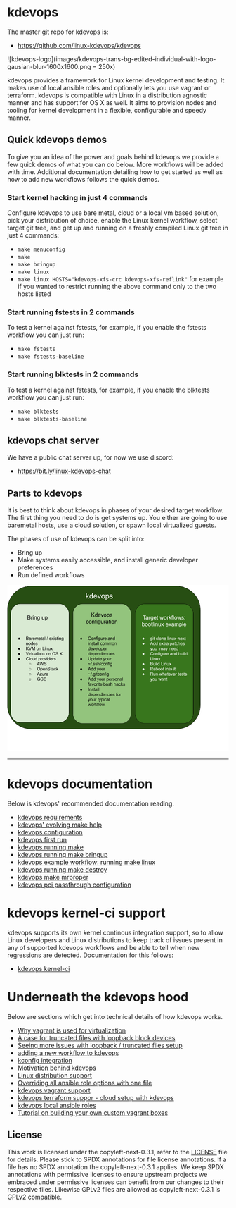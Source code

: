 # kdevops

The master git repo for kdevops is:

  * https://github.com/linux-kdevops/kdevops

![kdevops-logo](images/kdevops-trans-bg-edited-individual-with-logo-gausian-blur-1600x1600.png = 250x)

kdevops provides a framework for Linux kernel development and testing.
It makes use of local ansible roles and optionally lets you use
vagrant or terraform. kdevops is compatible with Linux in a distribution
agnostic manner and has support for OS X as well. It aims to provision nodes and
tooling for kernel development in a flexible, configurable and speedy manner.

## Quick kdevops demos

To give you an idea of the power and goals behind kdevops we provide a few
quick demos of what you can do below. More workflows will be added with time.
Additional documentation detailing how to get started as well as how to add new
workflows follows the quick demos.

### Start kernel hacking in just 4 commands

Configure kdevops to use bare metal, cloud or a local vm based solution, pick
your distribution of choice, enable the Linux kernel workflow, select target
git tree, and get up and running on a freshly compiled Linux git tree in just
4 commands:

  * `make menuconfig`
  * `make`
  * `make bringup`
  * `make linux`
  * `make linux HOSTS="kdevops-xfs-crc kdevops-xfs-reflink"` for example if you wanted to restrict running the above command only to the two hosts listed

### Start running fstests in 2 commands

To test a kernel against fstests, for example, if you enable the fstests
workflow you can just run:

  * `make fstests`
  * `make fstests-baseline`

### Start running blktests in 2 commands

To test a kernel against fstests, for example, if you enable the blktests
workflow you can just run:

  * `make blktests`
  * `make blktests-baseline`

## kdevops chat server

We have a public chat server up, for now we use discord:

  * https://bit.ly/linux-kdevops-chat

## Parts to kdevops 

It is best to think about kdevops in phases of your desired target workflow.
The first thing you need to do is get systems up. You either are going to
use baremetal hosts, use a cloud solution, or spawn local virtualized guests.

The phases of use of kdevops can be split into:

  * Bring up
  * Make systems easily accessible, and install generic developer preferences
  * Run defined workflows

![kdevops-diagram](images/kdevops-diagram.png)

---

# kdevops documentation

Below is kdevops' recommended documentation reading.

  * [kdevops requirements](docs/requirements.md)
  * [kdevops' evolving make help](docs/evolving-make-help.md)
  * [kdevops configuration](docs/kdevops-configuration.md)
  * [kdevops first run](docs/kdevops-first-run.md)
  * [kdevops running make](docs/running-make.md)
  * [kdevops running make bringup](docs/running-make-bringup.md)
  * [kdevops example workflow: running make linux](docs/kdevops-make-linux.md)
  * [kdevops running make destroy](docs/kdevops-make-destroy.md)
  * [kdevops make mrproper](docs/kdevops-restarting-from-scratch.md)
  * [kdevops pci passthrough configuration](docs/pci-passthrough.md)

# kdevops kernel-ci support

kdevops supports its own kernel continous integration support, so to allow
Linux developers and Linux distributions to keep track of issues present in
any of supported kdevops workflows and be able to tell when new regressions
are detected. Documentation for this follows:

  * [kdevops kernel-ci](docs/kernel-ci/README.md)

# Underneath the kdevops hood

Below are sections which get into technical details of how kdevops works.

  * [Why vagrant is used for virtualization](docs/why-vagrant.md)
  * [A case for truncated files with loopback block devices](docs/testing-with-loopback.md)
  * [Seeing more issues with loopback / truncated files setup](docs/seeing-more-issues.md)
  * [adding a new workflow to kdevops](docs/adding-a-new-workflow.md)
  * [kconfig integration](docs/kconfig-integration.md)
  * [Motivation behind kdevops](docs/motivations.md)
  * [Linux distribution support](docs/linux-distro-support.md)
  * [Overriding all ansible role options with one file](docs/ansible-override.md)
  * [kdevops vagrant support](docs/kdevops-vagrant.md)
  * [kdevops terraform suppor - cloud setup with kdevops](docs/kdevops-terraform.md)
  * [kdevops local ansible roles](docs/ansible-roles.md)
  * [Tutorial on building your own custom vagrant boxes](docs/custom-vagrant-boxes.md)

License
-------

This work is licensed under the copyleft-next-0.3.1, refer to the [LICENSE](./LICENSE) file
for details. Please stick to SPDX annotations for file license annotations.
If a file has no SPDX annotation the copyleft-next-0.3.1 applies. We keep SPDX annotations
with permissive licenses to ensure upstream projects we embraced under
permissive licenses can benefit from our changes to their respective files.
Likewise GPLv2 files are allowed as copyleft-next-0.3.1 is GPLv2 compatible.
